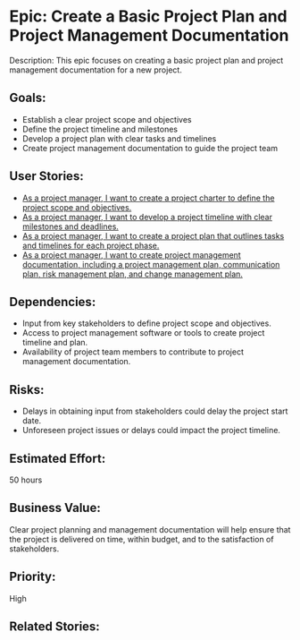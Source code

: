 # Epic: Create a Basic Project Plan and Project Management Documentation

Description: This epic focuses on creating a basic project plan and project management documentation for a new project.

## Goals:

- Establish a clear project scope and objectives
- Define the project timeline and milestones
- Develop a project plan with clear tasks and timelines
- Create project management documentation to guide the project team

## User Stories:

- [As a project manager, I want to create a project charter to define the project scope and objectives.](https://github.com/GraceBurke-88/mywebclass-agile-docs/blob/main/documentation/theme_1/initiatives/epics/stories/user_story_basic_template.md)
- [As a project manager, I want to develop a project timeline with clear milestones and deadlines.](https://github.com/GraceBurke-88/mywebclass-agile-docs/blob/main/documentation/theme_1/initiatives/epics/stories/user_story_basic_template.md)
- [As a project manager, I want to create a project plan that outlines tasks and timelines for each project phase.](https://github.com/GraceBurke-88/mywebclass-agile-docs/blob/main/documentation/theme_1/initiatives/epics/stories/user_story_basic_template.md)
- [As a project manager, I want to create project management documentation, including a project management plan, communication plan, risk management plan, and change management plan.](https://github.com/GraceBurke-88/mywebclass-agile-docs/blob/main/documentation/theme_1/initiatives/epics/stories/user_story_basic_template.md)

## Dependencies:

- Input from key stakeholders to define project scope and objectives.
- Access to project management software or tools to create project timeline and plan.
- Availability of project team members to contribute to project management documentation.

## Risks:

- Delays in obtaining input from stakeholders could delay the project start date.
- Unforeseen project issues or delays could impact the project timeline.

## Estimated Effort: 

50 hours

## Business Value: 

Clear project planning and management documentation will help ensure that the project is delivered on time, within budget, and to the satisfaction of stakeholders.

## Priority: 

High

## Related Stories:


